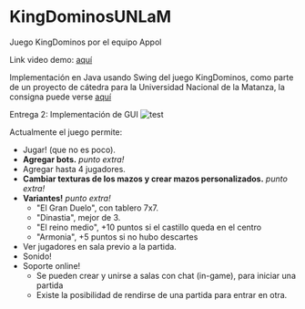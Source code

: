 # KingDominosUNLaM
Juego KingDominos por el equipo Appol

Link video demo: [aquí](https://drive.google.com/file/d/1AqSqxcWaBmWb969Lh1vZnQEHMmJMkOBh/view)

Implementación en Java usando Swing del juego KingDominos, como parte de un proyecto de cátedra para la Universidad Nacional de la Matanza, la consigna puede
verse [aquí](https://github.com/programacion-avanzada/2021a/blob/main/consigna/README.md)

Entrega 2: Implementación de GUI
![test](https://user-images.githubusercontent.com/17636012/122933176-c322b280-d344-11eb-9b2e-846911e582dc.png)

Actualmente el juego permite:
* Jugar! (que no es poco).
* <b>Agregar bots.</b> <i>punto extra!</i>
* Agregar hasta 4 jugadores.
* <b>Cambiar texturas de los mazos y crear mazos personalizados.</b> <i>punto extra!</i>
* <b>Variantes!</b> <i>punto extra!</i>
  * "El Gran Duelo", con tablero 7x7.
  * "Dinastia", mejor de 3.
  * "El reino medio", +10 puntos si el castillo queda en el centro
  * "Armonia", +5 puntos si no hubo descartes 
* Ver jugadores en sala previo a la partida.
* Sonido!
* Soporte online!
  * Se pueden crear y unirse a salas con chat (in-game), para iniciar una partida
  * Existe la posibilidad de rendirse de una partida para entrar en otra.

